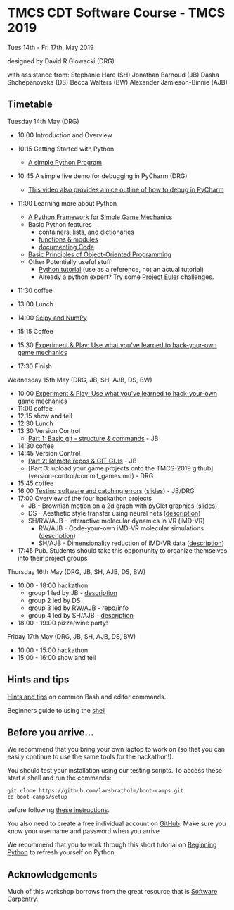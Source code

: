 # TMCS CDT Software Course - TMCS 2019

Tues 14th - Fri 17th, May 2019

designed by David R Glowacki (DRG)

with assistance from:
Stephanie Hare (SH)
Jonathan Barnoud (JB)
Dasha Shchepanovska (DS) 
Becca Walters (BW)
Alexander Jamieson-Binnie (AJB)

## Timetable

Tuesday 14th May (DRG)

* 10:00 Introduction and Overview
* 10:15 Getting Started with Python
    * [A simple Python Program](outlines/gettingStarted.md)
* 10:45 A simple live demo for debugging in PyCharm (DRG)
    * [This video also provides a nice outline of how to debug in PyCharm](https://www.youtube.com/watch?v=BBPoInSOiOY)
    
* 11:00 Learning more about Python
    * [A Python Framework for Simple Game Mechanics](outlines/I-pyGlet-GameMechanics.md)
    * Basic Python features
      * [containers, lists, and dictionaries](python/1_lists_and_dictionaries.md)
      * [functions & modules](python/2_functions_and_modules.md)
      * [documenting Code](python/3_documenting_code.md)
    * [Basic Principles of Object-Oriented Programming](python/4_object_orientation.md)
    * Other Potentially useful stuff 
      * [Python tutorial](https://docs.python.org/3/tutorial/index.html) (use as a reference, not an actual tutorial) 
      * Already a python expert? Try some [Project Euler](https://projecteuler.net/) challenges.    

* 11:30 coffee
* 13:00 Lunch
* 14:00 [Scipy and NumPy](python/5_numpy.md)
* 15:15 Coffee 
* 15:30 [Experiment & Play: Use what you've learned to hack-your-own game mechanics](outlines/II-pyGlet-GameMechanics.md)
* 17:30 Finish 

Wednesday 15th May (DRG, JB, SH, AJB, DS, BW)

* 10:00 [Experiment & Play: Use what you've learned to hack-your-own game mechanics](outlines/II-pyGlet-GameMechanics.md)
* 11:00 coffee
* 12:15 show and tell
* 12:30 Lunch
* 13:30 Version Control 
    * [Part 1: Basic git - structure & commands](outlines/git-outline.md#git-and-version-control) - JB
* 14:30 coffee
* 14:45 Version Control 
    * [Part 2: Remote repos & GIT GUIs](outlines/git-outline.md#part-2) - JB
    * [Part 3: upload your game projects onto the TMCS-2019 github] (version-control/commit_games.md) - DRG
* 15:45 coffee
* 16:00 [Testing software and catching errors](testing/README.md) ([slides](testing/slides.pdf)) - JB/DRG
* 17:00 Overview of the four hackathon projects
    * JB - Brownian motion on a 2d graph with pyGlet graphics ([slides](hackathon/drunk-simulator/drunk-simulator.pdf))
    * DS - Aesthetic style transfer using neural nets ([description](hackathon/style-transfer/style-transfer.md))
    * SH/RW/AJB - Interactive molecular dynamics in VR (iMD-VR) 
      * RW/AJB - Code-your-own iMD-VR molecular simulations ([description](hackathon/imd-vr/becca.md))
      * SH/AJB - Dimensionality reduction of iMD-VR data ([description](hackathon/dimensionality-reduction/dimensionality-reduction.md))
* 17:45 Pub. Students should take this opportunity to organize themselves into their project groups

Thursday 16th May (DRG, JB, SH, AJB, DS, BW)

* 10:00 - 18:00 hackathon
    * group 1 led by JB - [description](hackathon/drunk-simulator/drunk-simulator.md) 
    * group 2 led by DS 
    * group 3 led by RW/AJB - repo/info 
    * group 4 led by SH/AJB - [description](hackathon/dimensionality-reduction/dimensionality-reduction.md)
* 18:00 - 19:00 pizza/wine party!

Friday 17th May (DRG, JB, SH, AJB, DS, BW)
 
* 10:00 - 15:00 hackathon
* 15:00 - 16:00 show and tell


## Hints and tips

[Hints and tips](outlines/hints_and_tips.md) on common Bash and editor commands.

Beginners guide to using the [shell](shell/README.md)
## Before you arrive...

We recommend that you bring your own laptop to work on (so 
that you can easily continue to use the same tools for the hackathon!).

You should test your installation using our testing scripts. To access these start a shell and run the 
commands:

    git clone https://github.com/larsbratholm/boot-camps.git
    cd boot-camps/setup

before following [these instructions](setup/README.md).

You also need to create a free individual account on 
[GitHub](https://github.com/join). Make sure 
you know your username and password when you arrive

We recommend that you to work through this short tutorial on 
[Beginning Python](http://chryswoods.com/beginning_python) to refresh yourself on Python. 

## Acknowledgements 

Much of this workshop borrows from the great resource that is [Software Carpentry](https://software-carpentry.org/).
